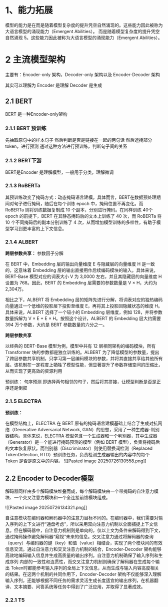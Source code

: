

# 1、能力拓展

模型的能力是在而是随着模型复杂度的提升凭空自然涌现的。这些能力因此被称为大语言模型的涌现能力（Emergent Abilities）。
而是随着模型复杂度的提升凭空自然涌现 5。这些能力因此被称为大语言模型的涌现能力（Emergent Abilities）。

# 2 主流模型架构

主要有：Encoder-only 架构，Decoder-only 架构以及 Encoder-Decoder 架构

其实可以理解为
Encoder 是理解
Decoder 是生成

## 2.1 BERT
BERT 是一种Encoder-only架构
### 2.1.1 BERT 预训练

先抽取原句中的样本句子
然后判断是否是链接在一起的两句话
然后遮掩部分token，进行预测
通过这种方法进行预训练，判断句子间的关系

### 2.1.2 BERT下游

BERT是Encoder 是理解模型，一般用于分类，理解微调

### 2.1.3 RoBERTa
其预训练改变了掩码方式：动态掩码语言建模。具体而言，BERT在数据预处理期间对句子进行掩码，随后在每个训练 epoch 中，掩码位置不再变化。而 RoBERTa 则将训练数据复制成 10 个副本，分别进行掩码。在同样训练 40个 epoch 的前提下，BERT 在其静态掩码后的文本上训练了 40 次，而 RoBERTa 将10 个不同掩码后的副本分别训练了 4 次，从而增加模型训练的多样性，有助于模型学习到更丰富的上下文信息。

### 2.1.4 ALBERT
**跨层参数共享：**
参数因子分解

在 BERT 中，Embedding 层的输出向量维度 E 与隐藏层的向量维度 H 是一致的，这意味着 Embedding 层的输出直接用作后续编码模块的输入。具体来说，BERT-Base 模型对应的词表大小 V 为 3,0000 左右，并且其隐藏层的向量维度 H 设置为 768。因此，BERT 的 Embedding 层需要的参数数量是 V × H，大约为 2,304万。

相比之下，ALBERT 将 Embedding 层的矩阵先进行分解，将词表对应的独热编码向量通过一个低维的投影层下投影至维度 E，再将其上投影回隐藏状态的维度 H。具体来说，ALBERT 选择了一个较小的 Embedding 层维度，例如 128，并将参数数量拆解为 V × E + E × H。按照这个设计，ALBERT 的 Embedding 层大约需要 394 万个参数，大约是 BERT 参数数量的六分之一。

**跨层参数共享**

以经典的 BERT-Base 模型为例，模型中共有 12 层相同架构的编码模块，所有Transformer 块的参数都是独立训练的。ALBERT 为了降低模型的参数量，提出了跨层参数共享机制，只学习第一层编码模块的参数，并将其直接共享给其他所有层。该机制在一定程度上牺牲了模型性能，但显著提升了参数存储空间的压缩比，从而实现了更高效的资源利用

预训练：
句序预测
即选择两句相邻的句子，然后将其拼接，让模型判断是否是正序还是倒叙

### 2.1.5 ELECTRA

**预训练：**

在模型结构上，ELECTRA 在 BERT 原有的掩码语言建模基础上结合了生成对抗网络（Generative Adversarial Network, GAN）的思想，采用了一种生成器-判别器结构。具体来说，ELECTRA 模型包含一个生成器和一个判别器，其中生成器（Generator）是一个能进行掩码预测的模型（例如 BERT 模型），负责将掩码后的文本恢复原状。而判别器（Discriminator）则使用替换词检测（Replaced TokenDetection, RTD）预训练任务，负责检测生成器输出的内容中的每个 Token 是否是原文中的内容。
![[Pasted image 20250726130558.png]]


## 2.2 Encoder to Decoder模型

解码器同样由多个解码模块堆叠而成，每个解码模块由一个带掩码的自注意力模块、一个交叉注意力模块和一个全连接前馈模块组成。

![[Pasted image 20250726134321.png]]


自注意模块在编码器和解码器中的注意力目标不同的。在编码器中，我们需要对输入序列的上下文进行“通盘考虑”，所以采用双向注意力机制以全面捕捉上下文信息。但在解码器中，自注意力机制则是单向的，仅以上文为条件来解码得到下文，通过掩码操作避免解码器“窥视”未来的信息。交叉注意力通过将解码器的查询（query）与编码器的键（key）和值（value）相结合，实现了两个模块间的有效信息交流。通过自注意力和交叉注意力机制的结合，Encoder-Decoder 架构能够高效地编码输入信息并生成高质量的输出序列。自注意力机制确保了输入序列和生成序列
内部的一致性和连贯性，而交叉注意力机制则确保了解码器在生成每个输出 Token时都能参考输入序列的全局上下文信息，从而生成与输入内容高度相关的结果。在这两个机制的共同作用下，Encoder-Decoder 架构不仅能够深入理解输入序列，还能够根据不同任务的需求灵活生成长度适宜的输出序列，在机器翻译、文本摘要、问答系统等任务中得到了广泛应用，并取得了显著成效。

### 2.2.1 T5